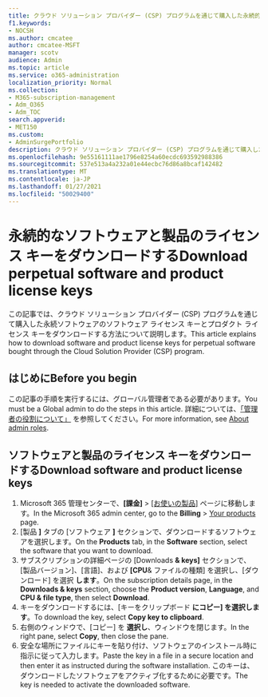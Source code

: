 ```yaml
---
title: クラウド ソリューション プロバイダー (CSP) プログラムを通じて購入した永続的なソフトウェアおよび製品ライセンス キーをダウンロードする
f1.keywords:
- NOCSH
ms.author: cmcatee
author: cmcatee-MSFT
manager: scotv
audience: Admin
ms.topic: article
ms.service: o365-administration
localization_priority: Normal
ms.collection:
- M365-subscription-management
- Adm_O365
- Adm_TOC
search.appverid:
- MET150
ms.custom:
- AdminSurgePortfolio
description: クラウド ソリューション プロバイダー (CSP) プログラムを通じて購入した永続ソフトウェアのソフトウェア およびプロダクト ライセンス キーをダウンロードする方法について説明します。
ms.openlocfilehash: 9e55161111ae1796e8254a60ecdc693592988386
ms.sourcegitcommit: 537e513a4a232a01e44ecbc76d86a8bcaf142482
ms.translationtype: MT
ms.contentlocale: ja-JP
ms.lasthandoff: 01/27/2021
ms.locfileid: "50029400"
---
```

# <a name="download-perpetual-software-and-product-license-keys"></a><span data-ttu-id="d2c75-103">永続的なソフトウェアと製品のライセンス キーをダウンロードする</span><span class="sxs-lookup"><span data-stu-id="d2c75-103">Download perpetual software and product license keys</span></span>

<span data-ttu-id="d2c75-104">この記事では、クラウド ソリューション プロバイダー (CSP) プログラムを通じて購入した永続ソフトウェアのソフトウェア ライセンス キーとプロダクト ライセンス キーをダウンロードする方法について説明します。</span><span class="sxs-lookup"><span data-stu-id="d2c75-104">This article explains how to download software and product license keys for perpetual software bought through the Cloud Solution Provider (CSP) program.</span></span>

## <a name="before-you-begin"></a><span data-ttu-id="d2c75-105">はじめに</span><span class="sxs-lookup"><span data-stu-id="d2c75-105">Before you begin</span></span>

<span data-ttu-id="d2c75-106">この記事の手順を実行するには、グローバル管理者である必要があります。</span><span class="sxs-lookup"><span data-stu-id="d2c75-106">You must be a Global admin to do the steps in this article.</span></span> <span data-ttu-id="d2c75-107">詳細については、[「管理者の役割について」](../add-users/about-admin-roles.md) を参照してください。</span><span class="sxs-lookup"><span data-stu-id="d2c75-107">For more information, see [About admin roles](../add-users/about-admin-roles.md).</span></span>

## <a name="download-software-and-product-license-keys"></a><span data-ttu-id="d2c75-108">ソフトウェアと製品のライセンス キーをダウンロードする</span><span class="sxs-lookup"><span data-stu-id="d2c75-108">Download software and product license keys</span></span>

1. <span data-ttu-id="d2c75-109">Microsoft 365 管理センターで、**[課金]**  >  <a href="https://go.microsoft.com/fwlink/p/?linkid=842054" target="_blank">[お使いの製品]</a> ページに移動します。</span><span class="sxs-lookup"><span data-stu-id="d2c75-109">In the Microsoft 365 admin center, go to the **Billing** > <a href="https://go.microsoft.com/fwlink/p/?linkid=842054" target="_blank">Your products</a> page.</span></span>
2. <span data-ttu-id="d2c75-110">[製品 **]** タブの [ソフトウェア **]** セクションで、ダウンロードするソフトウェアを選択します。</span><span class="sxs-lookup"><span data-stu-id="d2c75-110">On the **Products** tab, in the **Software** section, select the software that you want to download.</span></span>
3. <span data-ttu-id="d2c75-111">サブスクリプションの詳細ページの [Downloads **& keys]** セクションで、[製品バージョン]、[言語]、および **[CPU**& ファイルの種類] を選択し、[ダウンロード] を選択 **します**。</span><span class="sxs-lookup"><span data-stu-id="d2c75-111">On the subscription details page, in the **Downloads & keys** section, choose the **Product version**, **Language**, and **CPU & file type**, then select **Download**.</span></span>
4. <span data-ttu-id="d2c75-112">キーをダウンロードするには、[キーをクリップボード **にコピー] を選択します**。</span><span class="sxs-lookup"><span data-stu-id="d2c75-112">To download the key, select **Copy key to clipboard**.</span></span>
5. <span data-ttu-id="d2c75-113">右側のウィンドウで、[コピー] を **選択し**、ウィンドウを閉じます。</span><span class="sxs-lookup"><span data-stu-id="d2c75-113">In the right pane, select **Copy**, then close the pane.</span></span>
6. <span data-ttu-id="d2c75-114">安全な場所にファイルにキーを貼り付け、ソフトウェアのインストール時に指示に従って入力します。</span><span class="sxs-lookup"><span data-stu-id="d2c75-114">Paste the key in a file in a secure location and then enter it as instructed during the software installation.</span></span> <span data-ttu-id="d2c75-115">このキーは、ダウンロードしたソフトウェアをアクティブ化するために必要です。</span><span class="sxs-lookup"><span data-stu-id="d2c75-115">The key is needed to activate the downloaded software.</span></span>
